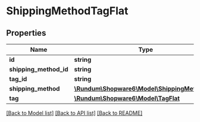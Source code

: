 # ShippingMethodTagFlat

## Properties
Name | Type | Description | Notes
------------ | ------------- | ------------- | -------------
**id** | **string** |  | [optional] 
**shipping_method_id** | **string** |  | 
**tag_id** | **string** |  | 
**shipping_method** | [**\Rundum\Shopware6\Model\ShippingMethodFlat**](ShippingMethodFlat.md) |  | [optional] 
**tag** | [**\Rundum\Shopware6\Model\TagFlat**](TagFlat.md) |  | [optional] 

[[Back to Model list]](../../README.md#documentation-for-models) [[Back to API list]](../../README.md#documentation-for-api-endpoints) [[Back to README]](../../README.md)

